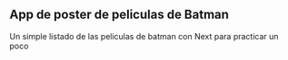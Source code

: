 ## App de poster de peliculas de Batman

Un simple listado de las peliculas de batman con Next para practicar un poco